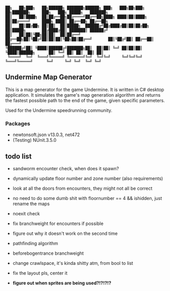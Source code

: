 ```
██╗   ██╗███╗   ██╗██████╗ ███████╗██████╗ ███╗   ███╗██╗███╗   ██╗███████╗     ███╗   ███╗ █████╗   ███████╗
██║   ██║████╗  ██║██╔══██╗██╔════╝██╔══██╗████╗ ████║██║████╗  ██║██╔════╝     ████╗ ████║ ██╔══██╗ ██╔══██╗
██║   ██║██╔██╗ ██║██║  ██║█████╗  ██████╔╝██╔████╔██║██║██╔██╗ ██║█████╗       ██╔████╔██║ ███████║ ██████╔╝
██║   ██║██║╚██╗██║██║  ██║██╔══╝  ██╔══██╗██║╚██╔╝██║██║██║╚██╗██║██╔══╝       ██║╚██╔╝██║ ██╔══██║ ██╔═══╝
╚██████╔╝██║ ╚████║██████╔╝███████╗██║  ██║██║ ╚═╝ ██║██║██║ ╚████║██████╗      ██║ ╚═╝ ██║ ██║  ██║ ██║
 ╚════╝  ╚═╝  ╚═══╝╚═════╝ ╚══════╝╚═╝  ╚═╝╚═╝     ╚═╝╚═╝╚═╝  ╚═══╝╚═════╝      ╚═╝     ╚═╝ ╚═╝  ╚═╝ ╚═╝
```
## Undermine Map Generator

This is a map generator for the game Undermine. It is written in C# desktop application.
It simulates the game's map generation algorithm and returns the fastest possible path to the end of the game, given
specific parameters.

Used for the Undermine speedrunning community.

### Packages

- newtonsoft.json v13.0.3, net472
- (Testing) NUnit.3.5.0

## todo list

- sandworm encounter check, when does it spawn?

- dynamically update floor number and zone number (also requirements)

- look at all the doors from encounters, they might not all be correct
- no need to do some dumb shit with floornumber == 4 && ishidden, just rename the maps
- noexit check
- fix branchweight for encounters if possible
- figure out why it doesn't work on the second time
- pathfinding algorithm
- beforebogentrance branchweight
- change crawlspace, it's kinda shitty atm, from bool to list
- fix the layout pls, center it
- **figure out when sprites are being used?!?!?!?**
